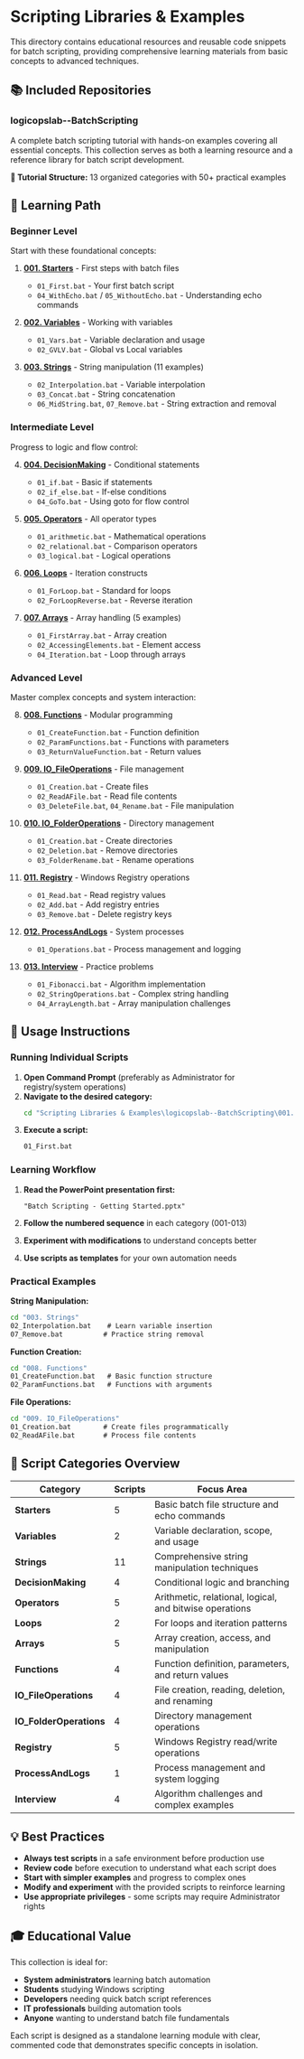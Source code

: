 # Scripting Libraries & Examples

This directory contains educational resources and reusable code snippets for batch scripting, providing comprehensive learning materials from basic concepts to advanced techniques.

## 📚 Included Repositories

### **logicopslab--BatchScripting**
A complete batch scripting tutorial with hands-on examples covering all essential concepts. This collection serves as both a learning resource and a reference library for batch script development.

**📁 Tutorial Structure:** 13 organized categories with 50+ practical examples

## 🎯 Learning Path

### **Beginner Level**
Start with these foundational concepts:

1. **[001. Starters](./logicopslab--BatchScripting/001.%20Starters/)** - First steps with batch files
   - `01_First.bat` - Your first batch script
   - `04_WithEcho.bat` / `05_WithoutEcho.bat` - Understanding echo commands

2. **[002. Variables](./logicopslab--BatchScripting/002.%20Variables/)** - Working with variables
   - `01_Vars.bat` - Variable declaration and usage
   - `02_GVLV.bat` - Global vs Local variables

3. **[003. Strings](./logicopslab--BatchScripting/003.%20Strings/)** - String manipulation (11 examples)
   - `02_Interpolation.bat` - Variable interpolation
   - `03_Concat.bat` - String concatenation
   - `06_MidString.bat`, `07_Remove.bat` - String extraction and removal

### **Intermediate Level**
Progress to logic and flow control:

4. **[004. DecisionMaking](./logicopslab--BatchScripting/004.%20DecisionMaking/)** - Conditional statements
   - `01_if.bat` - Basic if statements
   - `02_if_else.bat` - If-else conditions
   - `04_GoTo.bat` - Using goto for flow control

5. **[005. Operators](./logicopslab--BatchScripting/005.%20Operators/)** - All operator types
   - `01_arithmetic.bat` - Mathematical operations
   - `02_relational.bat` - Comparison operators
   - `03_logical.bat` - Logical operations

6. **[006. Loops](./logicopslab--BatchScripting/006.%20Loops/)** - Iteration constructs
   - `01_ForLoop.bat` - Standard for loops
   - `02_ForLoopReverse.bat` - Reverse iteration

7. **[007. Arrays](./logicopslab--BatchScripting/007.%20Arrays/)** - Array handling (5 examples)
   - `01_FirstArray.bat` - Array creation
   - `02_AccessingElements.bat` - Element access
   - `04_Iteration.bat` - Loop through arrays

### **Advanced Level**
Master complex concepts and system interaction:

8. **[008. Functions](./logicopslab--BatchScripting/008.%20Functions/)** - Modular programming
   - `01_CreateFunction.bat` - Function definition
   - `02_ParamFunctions.bat` - Functions with parameters
   - `03_ReturnValueFunction.bat` - Return values

9. **[009. IO_FileOperations](./logicopslab--BatchScripting/009.%20IO_FileOperations/)** - File management
   - `01_Creation.bat` - Create files
   - `02_ReadAFile.bat` - Read file contents
   - `03_DeleteFile.bat`, `04_Rename.bat` - File manipulation

10. **[010. IO_FolderOperations](./logicopslab--BatchScripting/010.%20IO_FolderOperations/)** - Directory management
    - `01_Creation.bat` - Create directories
    - `02_Deletion.bat` - Remove directories
    - `03_FolderRename.bat` - Rename operations

11. **[011. Registry](./logicopslab--BatchScripting/011.%20Registry/)** - Windows Registry operations
    - `01_Read.bat` - Read registry values
    - `02_Add.bat` - Add registry entries
    - `03_Remove.bat` - Delete registry keys

12. **[012. ProcessAndLogs](./logicopslab--BatchScripting/012.%20ProcessAndLogs/)** - System processes
    - `01_Operations.bat` - Process management and logging

13. **[013. Interview](./logicopslab--BatchScripting/013.%20Interview/)** - Practice problems
    - `01_Fibonacci.bat` - Algorithm implementation
    - `02_StringOperations.bat` - Complex string handling
    - `04_ArrayLength.bat` - Array manipulation challenges

## 🔧 Usage Instructions

### **Running Individual Scripts**

1. **Open Command Prompt** (preferably as Administrator for registry/system operations)
2. **Navigate to the desired category:**
   ```cmd
   cd "Scripting Libraries & Examples\logicopslab--BatchScripting\001. Starters"
   ```
3. **Execute a script:**
   ```cmd
   01_First.bat
   ```

### **Learning Workflow**

1. **Read the PowerPoint presentation first:**
   ```
   "Batch Scripting - Getting Started.pptx"
   ```

2. **Follow the numbered sequence** in each category (001-013)

3. **Experiment with modifications** to understand concepts better

4. **Use scripts as templates** for your own automation needs

### **Practical Examples**

**String Manipulation:**
```cmd
cd "003. Strings"
02_Interpolation.bat    # Learn variable insertion
07_Remove.bat          # Practice string removal
```

**Function Creation:**
```cmd
cd "008. Functions"
01_CreateFunction.bat   # Basic function structure
02_ParamFunctions.bat   # Functions with arguments
```

**File Operations:**
```cmd
cd "009. IO_FileOperations"
01_Creation.bat        # Create files programmatically
02_ReadAFile.bat       # Process file contents
```

## 📖 Script Categories Overview

| Category | Scripts | Focus Area |
|----------|---------|------------|
| **Starters** | 5 | Basic batch file structure and echo commands |
| **Variables** | 2 | Variable declaration, scope, and usage |
| **Strings** | 11 | Comprehensive string manipulation techniques |
| **DecisionMaking** | 4 | Conditional logic and branching |
| **Operators** | 5 | Arithmetic, relational, logical, and bitwise operations |
| **Loops** | 2 | For loops and iteration patterns |
| **Arrays** | 5 | Array creation, access, and manipulation |
| **Functions** | 4 | Function definition, parameters, and return values |
| **IO_FileOperations** | 4 | File creation, reading, deletion, and renaming |
| **IO_FolderOperations** | 4 | Directory management operations |
| **Registry** | 5 | Windows Registry read/write operations |
| **ProcessAndLogs** | 1 | Process management and system logging |
| **Interview** | 4 | Algorithm challenges and complex examples |

## 💡 Best Practices

- **Always test scripts** in a safe environment before production use
- **Review code** before execution to understand what each script does
- **Start with simpler examples** and progress to complex ones
- **Modify and experiment** with the provided scripts to reinforce learning
- **Use appropriate privileges** - some scripts may require Administrator rights

## 🎓 Educational Value

This collection is ideal for:
- **System administrators** learning batch automation
- **Students** studying Windows scripting
- **Developers** needing quick batch script references
- **IT professionals** building automation tools
- **Anyone** wanting to understand batch file fundamentals

Each script is designed as a standalone learning module with clear, commented code that demonstrates specific concepts in isolation.